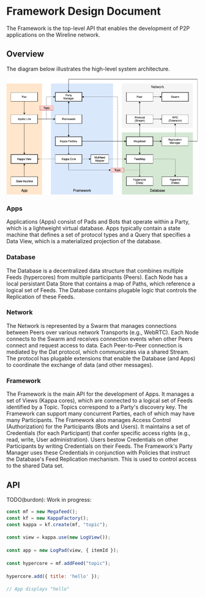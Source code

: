 # Framework Design Document

The Framework is the top-level API that enables the development of P2P applications on the Wireline network.


## Overview

The diagram below illustrates the high-level system architecture.

![Framework](./framework.png)

### Apps

Applications (Apps) consist of Pads and Bots that operate within a Party, which is a lightweight virtual database.
Apps typically contain a state machine that defines a set of protocol types and a Query that specifies
a Data View, which is a materialized projection of the database.

### Database

The Database is a decentralized data structure that combines multiple Feeds (hypercores) from multiple participants (Peers).
Each Node has a local persistant Data Store that contains a map of Paths, which reference a logical set of Feeds.
The Database contains plugable logic that controls the Replication of these Feeds.

### Network

The Network is represented by a Swarm that manages connections between Peers over various network Transports (e.g., WebRTC).
Each Node connects to the Swarm and receives connection events when other Peers connect and request access to data.
Each Peer-to-Peer connection is mediated by the Dat protocol, which communicates via a shared Stream.
The protocol has plugable extensions that enable the Database (and Apps) to coordinate the exchange of data (and other messages).

### Framework

The Framework is the main API for the development of Apps.
It manages a set of Views (Kappa cores), which are connected to a logical set of Feeds identified by a Topic.
Topics correspond to a Party's discovery key.
The Framework can support many concurrent Parties, each of which may have many Participants.
The Framework also manages Access Control (Authorization) for the Participants (Bots and Users).
It maintains a set of Credentials (for each Participant) that confer specific access rights (e.g., read, write, User administration).
Users bestow Credentials on other Participants by writing Credentials on their Feeds.
The Framework's Party Manager uses these Credentials in conjunction with Policies that instruct the Database's Feed Replication mechanism. This is used to control access to the shared Data set.


## API

TODO(burdon): Work in progress:

```javascript
const mf = new Megafeed();
const kf = new KappaFactory();
const kappa = kf.create(mf, "topic");

const view = kappa.use(new LogView());

const app = new LogPad(view, { itemId });

const hypercore = mf.addFeed("topic");

hypercore.add({ title: 'hello' });

// App displays "hello"
```
